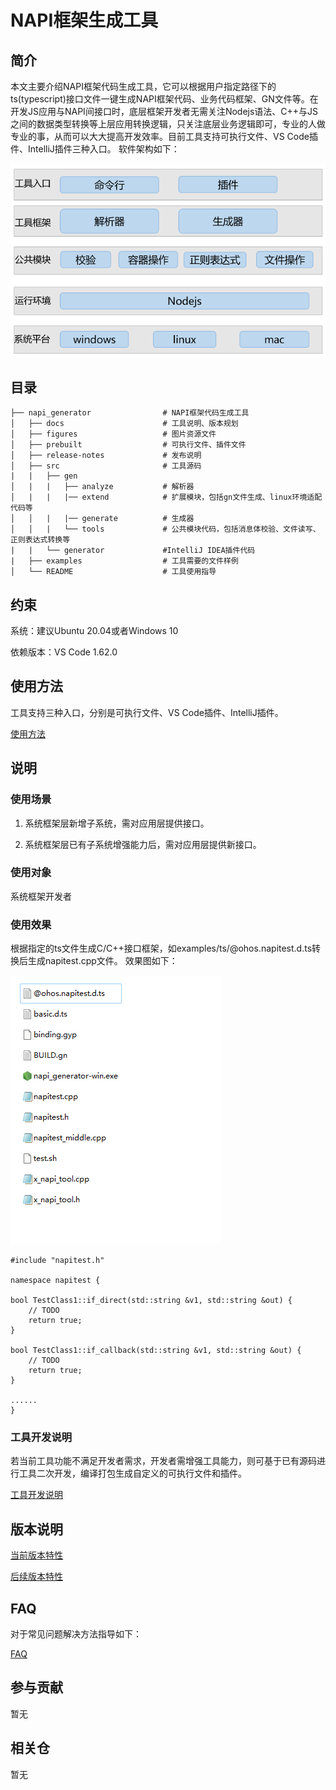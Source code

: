 # NAPI框架生成工具

## 简介
本文主要介绍NAPI框架代码生成工具，它可以根据用户指定路径下的ts(typescript)接口文件一键生成NAPI框架代码、业务代码框架、GN文件等。在开发JS应用与NAPI间接口时，底层框架开发者无需关注Nodejs语法、C++与JS之间的数据类型转换等上层应用转换逻辑，只关注底层业务逻辑即可，专业的人做专业的事，从而可以大大提高开发效率。目前工具支持可执行文件、VS Code插件、IntelliJ插件三种入口。
软件架构如下：

![](figures/pic-frm.png)

## 目录

	├── napi_generator                # NAPI框架代码生成工具
	│   ├── docs                      # 工具说明、版本规划
	│   ├── figures                   # 图片资源文件
	│   ├── prebuilt                  # 可执行文件、插件文件
	│   ├── release-notes             # 发布说明
	│   ├── src                       # 工具源码
	|   |   ├── gen                  
	│   |   |   ├── analyze           # 解析器
	│   |   |   |── extend            # 扩展模块，包括gn文件生成、linux环境适配代码等
	│   │   |   |── generate          # 生成器
	│   │   |   └── tools             # 公共模块代码，包括消息体校验、文件读写、正则表达式转换等  
	|   |   └── generator             #IntelliJ IDEA插件代码
	|   ├── examples                  # 工具需要的文件样例  
	│   └── README                    # 工具使用指导    

## 约束
系统：建议Ubuntu 20.04或者Windows 10

依赖版本：VS Code 1.62.0

## 使用方法
工具支持三种入口，分别是可执行文件、VS Code插件、IntelliJ插件。

  [使用方法](https://gitee.com/openharmony-sig/napi_generator/blob/master/docs/INSTRUCTION_ZH.md)



## 说明
### 使用场景

1) 系统框架层新增子系统，需对应用层提供接口。

2) 系统框架层已有子系统增强能力后，需对应用层提供新接口。

### 使用对象
系统框架开发者

### 使用效果
根据指定的ts文件生成C/C++接口框架，如examples/ts/@ohos.napitest.d.ts转换后生成napitest.cpp文件。
效果图如下：

![](figures/pic-d-ts-transition.png)

	
	#include "napitest.h"
	
	namespace napitest {
	
	bool TestClass1::if_direct(std::string &v1, std::string &out) {
	    // TODO
	    return true;
	}
	
	bool TestClass1::if_callback(std::string &v1, std::string &out) {
	    // TODO
	    return true;
	}
	
	......
	}
	

### 工具开发说明

若当前工具功能不满足开发者需求，开发者需增强工具能力，则可基于已有源码进行工具二次开发，编译打包生成自定义的可执行文件和插件。

  [工具开发说明](https://gitee.com/openharmony-sig/napi_generator/blob/master/docs/DEVELOP_ZH.md)

## 版本说明

  [当前版本特性](https://gitee.com/openharmony-sig/napi_generator/blob/master/release-notes/napi_generator-1.0.md)

  [后续版本特性](https://gitee.com/openharmony-sig/napi_generator/blob/master/docs/ROADMAP_ZH.md)

## FAQ
对于常见问题解决方法指导如下：

  [FAQ](https://gitee.com/openharmony-sig/napi_generator/blob/master/FAQ.md)

## 参与贡献

暂无

## 相关仓

暂无
